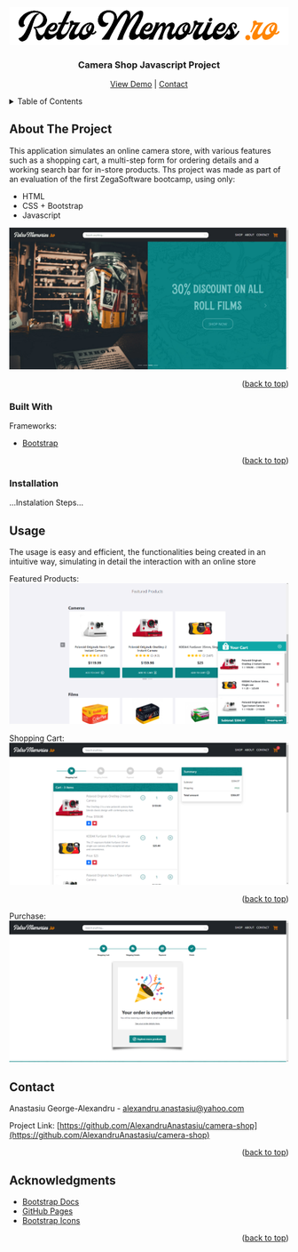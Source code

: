 
<!-- PROJECT LOGO -->
<br />
<div align="center">
  <a href="https://retro-memories.netlify.app/">
    <img src="img/logo-demo.PNG" alt="Logo" width=700px>
  </a>

  <h3 align="center">Camera Shop Javascript Project</h3>

  <p align="center">
    <a href="https://retro-memories.netlify.app/">View Demo</a>
    |
    <a href="https://github.com/AlexandruAnastasiu">Contact</a>
  </p>
</div>



<!-- TABLE OF CONTENTS -->
<details>
  <summary>Table of Contents</summary>
  <ol>
    <li>
      <a href="#about-the-project">About The Project</a>
      <ul>
        <li><a href="#built-with">Built With</a></li>
      </ul>
    </li>
    <li>
      <a href="#getting-started">Getting Started</a>
      <ul>
        <li><a href="#prerequisites">Prerequisites</a></li>
        <li><a href="#installation">Installation</a></li>
      </ul>
    </li>
    <li><a href="#usage">Usage</a></li>
    <li><a href="#roadmap">Roadmap</a></li>
    <li><a href="#contributing">Contributing</a></li>
    <li><a href="#license">License</a></li>
    <li><a href="#contact">Contact</a></li>
    <li><a href="#acknowledgments">Acknowledgments</a></li>
  </ol>
</details>



<!-- ABOUT THE PROJECT -->
## About The Project

This application simulates an online camera store, with various features such as a shopping cart, a multi-step form for ordering details and a working search bar for in-store products.
Ths project was made as part of an evaluation of the first ZegaSoftware bootcamp, using only: 
* HTML
* CSS + Bootstrap
* Javascript
 

<img src="img/shop-demo1.PNG" alt="Demo">

<p align="right">(<a href="#top">back to top</a>)</p>



### Built With
Frameworks:
* [Bootstrap](https://getbootstrap.com)

<p align="right">(<a href="#top">back to top</a>)</p>

### Installation
...Instalation Steps...

<!-- USAGE EXAMPLES -->
## Usage
The usage is easy and efficient, the functionalities being created in an intuitive way, simulating in detail the interaction with an online store

Featured Products:
<img src="img/demo2.PNG" alt="Demo">

Shopping Cart:
<img src="img/demo3.PNG" alt="Demo">
<p align="right">(<a href="#top">back to top</a>)</p>

Purchase:
<img src="img/demo4.PNG" alt="Demo">

<!-- CONTACT -->
## Contact

Anastasiu George-Alexandru - alexandru.anastasiu@yahoo.com

Project Link: [https://github.com/AlexandruAnastasiu/camera-shop](https://github.com/AlexandruAnastasiu/camera-shop)

<p align="right">(<a href="#top">back to top</a>)</p>



<!-- ACKNOWLEDGMENTS -->
## Acknowledgments

* [Bootstrap Docs](https://getbootstrap.com/docs/5.0/getting-started/introduction/)
* [GitHub Pages](https://pages.github.com)
* [Bootstrap Icons](https://icons.getbootstrap.com/)

<p align="right">(<a href="#top">back to top</a>)</p>
